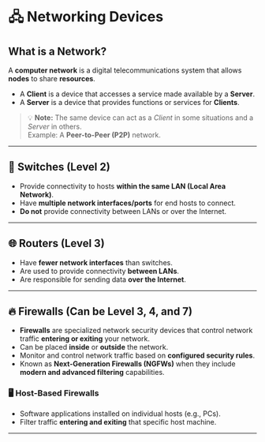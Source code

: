 # 🖧 Networking Devices

## What is a Network?
A **computer network** is a digital telecommunications system that allows **nodes** to share **resources**.

- A **Client** is a device that accesses a service made available by a **Server**.  
- A **Server** is a device that provides functions or services for **Clients**.  

> 💡 **Note:** The same device can act as a *Client* in some situations and a *Server* in others.  
> Example: A **Peer-to-Peer (P2P)** network.

---

## 🔌 Switches (Level 2)
- Provide connectivity to hosts **within the same LAN (Local Area Network)**.  
- Have **multiple network interfaces/ports** for end hosts to connect.  
- **Do not** provide connectivity between LANs or over the Internet.

---

## 🌐 Routers (Level 3)
- Have **fewer network interfaces** than switches.  
- Are used to provide connectivity **between LANs**.  
- Are responsible for sending data **over the Internet**.

---

## 🔥 Firewalls (Can be Level 3, 4, and 7)
- **Firewalls** are specialized network security devices that control network traffic **entering or exiting** your network.  
- Can be placed **inside** or **outside** the network.  
- Monitor and control network traffic based on **configured security rules**.  
- Known as **Next-Generation Firewalls (NGFWs)** when they include **modern and advanced filtering** capabilities.  

### 🖥️ Host-Based Firewalls
- Software applications installed on individual hosts (e.g., PCs).  
- Filter traffic **entering and exiting** that specific host machine.

---
